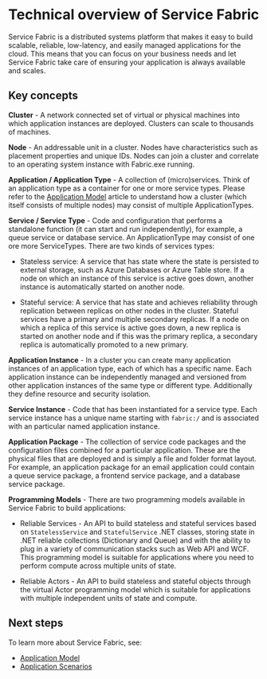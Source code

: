 <properties
   pageTitle="Service Fabric technical overview | Windows Azure"
   description="A technical overview of Service Fabric. Discusses key concepts and architectural overview."
   services="service-fabric"
   documentationCenter=".net"
   authors="msfussell"
   manager="timlt"
   editor="chackdan;subramar"/>

<tags
	ms.service="service-fabric"
	ms.date="08/25/2015"
	wacn.date=""/>

# Technical overview of Service Fabric

Service Fabric is a distributed systems platform that makes it easy to build scalable, reliable, low-latency, and easily managed applications for the cloud. This means that you can focus on your business needs and let Service Fabric take care of ensuring your application is always available and scales.

## Key concepts

**Cluster** - A network connected set of virtual or physical machines into which application instances are deployed.  Clusters can scale to thousands of machines.

**Node** - An addressable unit in a cluster. Nodes have characteristics such as placement properties and unique IDs. Nodes can join a cluster and correlate to an operating system instance with Fabric.exe running.

**Application / Application Type** - A collection of (micro)services. Think of an application type as a container for one or more service types.  Please refer to the [Application Model](/documentation/articles/service-fabric-application-model) article to understand how a cluster (which itself consists of multiple nodes) may consist of multiple ApplicationTypes.

**Service / Service Type** - Code and configuration that performs a standalone function (it can start and run independently), for example, a queue service or database service. An ApplicationType may consist of one ore more ServiceTypes. There are two kinds of services types:

- Stateless service: A service that has state where the state is persisted to external storage, such as Azure Databases or Azure Table store. If a node on which an instance of this service is active goes down, another instance is automatically started on another node.

- Stateful service: A service that has state and achieves reliability through replication between replicas on other nodes in the cluster. Stateful services have a primary and multiple secondary replicas. If a node on which a replica of this service is active goes down, a new replica is started on another node and if this was the primary replica, a secondary replica is automatically promoted to a new primary.

**Application Instance** - In a cluster you can create many application instances of an application type, each of which has a specific name. Each application instance can be independently managed and versioned from other application instances of the same type or different type. Additionally they define resource and security isolation.

**Service Instance** -  Code that has been instantiated for a service type. Each service instance has a unique name starting with `fabric:/` and is associated with an particular named application instance.

**Application Package** - The collection of service code packages and the configuration files combined for a particular application. These are the physical files that are deployed and is simply a file and folder format layout. For example, an application package for an email application could contain a queue service package, a frontend service package, and a database service package.

**Programming Models** - There are two programming models available in Service Fabric to build applications:

- Reliable Services - An API to build stateless and stateful services based on `StatelessService` and `StatefulService` .NET classes, storing state in .NET reliable collections (Dictionary and Queue) and with the ability to plug in a variety of communication stacks such as Web API and WCF. This programming model is suitable for applications where you need to perform compute across multiple units of state.

- Reliable Actors - An API to build stateless and stateful objects through the virtual Actor programming model which is suitable for applications with multiple independent units of state and compute.

<!--Every topic should have next steps and links to the next logical set of content to keep the customer engaged-->
## Next steps
To learn more about Service Fabric, see:

- [Application Model](/documentation/articles/service-fabric-application-model)
- [Application Scenarios](/documentation/articles/service-fabric-application-scenarios)
